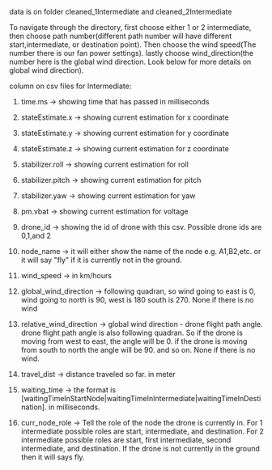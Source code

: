 data is on folder cleaned_1Intermediate and cleaned_2Intermediate

To navigate through the directory, first choose either 1 or 2 intermediate, then choose path number(different path number will have different start,intermediate, or destination point). Then choose the wind speed(The number there is our fan power settings). lastly choose wind_direction(the number here is the global wind direction. Look below for more details on global wind direction).

column on csv files for Intermediate:

1. time.ms -> showing time that has passed in milliseconds

2. stateEstimate.x -> showing current estimation for x coordinate

3. stateEstimate.y -> showing current estimation for y coordinate

4. stateEstimate.z -> showing current estimation for z coordinate

5. stabilizer.roll -> showing current estimation for roll

6. stabilizer.pitch -> showing current estimation for pitch

7. stabilizer.yaw -> showing current estimation for yaw

8. pm.vbat -> showing current estimation for voltage

9. drone_id -> showing the id of drone with this csv. Possible drone ids are 0,1,and 2

10. node_name -> it will either show the name of the node e.g. A1,B2,etc. or it will say "fly" if it is currently not in the ground.

11. wind_speed -> in km/hours

12. global_wind_direction -> following quadran, so wind going to east is 0, wind going to north is 90, west is 180 south is 270. None if there is no wind

13. relative_wind_direction -> global wind direction - drone flight path angle.
drone flight path angle is also following quadran. So if the drone is moving from west to east, the angle will be 0. if the drone is moving from south to north the angle will be 90. and so on. None if there is no wind.

14. travel_dist -> distance traveled so far. in meter

15. waiting_time -> the format is [waitingTimeInStartNode|waitingTimeInIntermediate|waitingTimeInDestination]. in milliseconds.

16. curr_node_role -> Tell the role of the node the drone is currently in. For 1 intermediate possible roles are start, intermediate, and destination. For 2 intermediate possible roles are start, first intermediate, second intermediate, and destination. If the drone is not currently in the ground then it will says fly.
